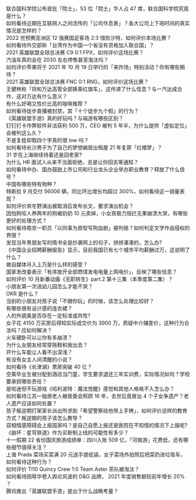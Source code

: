 联合国科学院公布首批「院士」，53 位「院士」华人占 47 席，联合国科学院究竟是什么？  
如何看待近期在互联网人之间流传的「公司作息表」？各大公司上下班时间的真实情况是怎样的？  
2022 世预赛亚洲区 12 强赛国足客场 2:3 惜败沙特，如何评价本场比赛？  
如何看待外交部称「台湾作为中国一个省没有资格加入联合国」？  
2021 英雄联盟全球总决赛 C9 0:1 FPX，如何评价这场比赛？  
汽油车真的会在 2030 左右停售甚至淘汰吗？  
如何评价苹果将于 2021 年 10 月 19 日举行的「来炸场」特别活动？你有哪些期待？  
2021 英雄联盟全球总决赛 FNC 0:1 RNG，如何评价这场比赛？  
王健林称「将和万达高管全部换乘红旗车」，这传递了什么信息？与一汽达成合作，这对万达有什么意义？  
有什么好喝又性价比高的咖啡推荐？  
如何看待徒步直播被封禁，其「十个徒步九个假」的行为？  
《英雄联盟手游》真的好玩吗？与端游有哪些区别？  
钉钉打卡作弊软件非法获利 500 万，CEO 被判 5 年半，为什么提供「虚拟定位」会被判这么久？  
不是复姓却取四个字真的很 low 吗？  
如何看待长沙男子为了自己的梦想蜗居出租屋 21 年复原「红楼梦」？  
31 岁在上海继续待着还是回老家?  
为什么 HR 面试人从来不当面拒绝，总是让你回去等通知？  
如何看待中办、国办鼓励上市公司和行业龙头企业举办职业教育？释放了什么信号？  
中国有哪些特有物种？  
特斯拉 9 月交付 56006 辆，同比环比增长均超过 300%，如何看待这一销量表现？  
如何评价宋冬野演出被取消后发布长文，要求演出机会？  
因怕狗咬人养两年的狗被奶奶 10 元卖掉，小女孩极力阻拦无果崩溃大哭，有哪些更好的处理方式？  
如何看待南京一职员「以同事为原型写狗血剧」被判赔？如何判定文学作品侵权的界限？  
发现当年男朋友写的情书全是抄袭网上的句子，拼拼凑凑的，怎么办?  
《中国企业招聘薪酬报告》显示，目前我国已有七个城市平均薪酬过万，这说明了什么？  
做自媒体月入上万是什么样的感受？  
国家发改委表示「有序放开全部燃煤发电电量上网电价」，反映了哪些信息？  
如何评价 10 月新番动画《无职转生》part.2 第十三集（本季度第二集）？  
小朋友第一次进幼儿园怎么才能不哭？  
OKR 是什么？  
当别的小朋友对孩子说「不跟你玩」的时候，该怎么处理比较好？  
有哪些很有设计感的连衣裙？  
人的外貌美是否存在一定标准或共性?  
女子花 4150 万买房后得知实际成交价为 3900 万，质疑中介赚差价，这种行为合法吗？应如何解决？  
火车硬卧可以让你有多崩溃？  
为什么女朋友经常穿拖鞋和我出去？  
开什么车能让人看不出深浅？  
有没有女主人间清醒的小说？  
如何看待《长津湖》票房突破 40 亿？  
空乘毕业生被分配到酒店当门童，学生要求退还三年实训费，实际情况如何？学校要承担哪些责任？  
是哈迷但不玩游戏《哈利波特：魔法觉醒》感觉和其他人格格不入怎么办？  
如何看待江苏一独居老人被居委会照顾 16 年，去世后竟冒出 4 个子女争遗产？老人遗产应该如何处置？  
孩子叛逆期打架家长派出所求助「希望警察给他带上手铐」，如何评价这样的教育方式？叛逆期的孩子该怎么教导？  
双相情感障碍会上报国家吗？是自己自愿上报还是医院在不知情的情况下上报呢?  
《崩坏：星穹铁道》作为买断制上线的可能性有多少？  
十一假期 22 省份国庆旅游成绩单：四川入账 509 亿，「河南游」花费低，还有哪些细节值得关注？  
上海 Prada 菜场买菜满 20 元送手提纸袋，女子菜场外拍照后把菜扔进垃圾车，如何看待这种行为？  
如何评价 TI10 Quincy Crew 1:0 Team Aster 茶队被淘汰？  
如何看待因辱华卷入舆论风波的 D&G 品牌， 2021 年度销售额较前年增长 20% ？  
腾讯推出「英雄联盟手游」是出于什么战略考量？  
